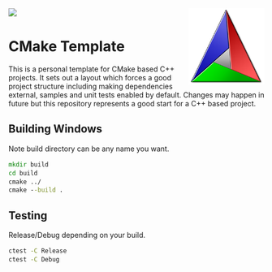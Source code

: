 
<img src='preview.gif' /> 

<img src='icon.png' width='150' height='150' align='right' />

# CMake Template

This is a personal template for CMake based C++ projects. It sets out a layout which forces a good project structure including making dependencies external, samples and unit tests enabled by default. Changes may happen in future but this repository represents a good start for a C++ based project.

## Building Windows

Note build directory can be any name you want.

```cmd
mkdir build 
cd build
cmake ../
cmake --build .
```

## Testing

Release/Debug depending on your build.

```cmd
ctest -C Release
ctest -C Debug
```